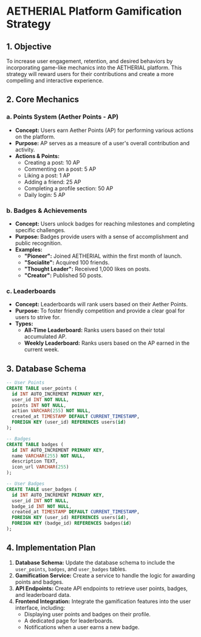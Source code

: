 # AETHERIAL Platform Gamification Strategy

## 1. Objective

To increase user engagement, retention, and desired behaviors by incorporating game-like mechanics into the AETHERIAL platform. This strategy will reward users for their contributions and create a more compelling and interactive experience.

## 2. Core Mechanics

### a. Points System (Aether Points - AP)

- **Concept:** Users earn Aether Points (AP) for performing various actions on the platform.
- **Purpose:** AP serves as a measure of a user's overall contribution and activity.
- **Actions & Points:**
    - Creating a post: 10 AP
    - Commenting on a post: 5 AP
    - Liking a post: 1 AP
    - Adding a friend: 25 AP
    - Completing a profile section: 50 AP
    - Daily login: 5 AP

### b. Badges & Achievements

- **Concept:** Users unlock badges for reaching milestones and completing specific challenges.
- **Purpose:** Badges provide users with a sense of accomplishment and public recognition.
- **Examples:**
    - **"Pioneer":** Joined AETHERIAL within the first month of launch.
    - **"Socialite":** Acquired 100 friends.
    - **"Thought Leader":** Received 1,000 likes on posts.
    - **"Creator":** Published 50 posts.

### c. Leaderboards

- **Concept:** Leaderboards will rank users based on their Aether Points.
- **Purpose:** To foster friendly competition and provide a clear goal for users to strive for.
- **Types:**
    - **All-Time Leaderboard:** Ranks users based on their total accumulated AP.
    - **Weekly Leaderboard:** Ranks users based on the AP earned in the current week.

## 3. Database Schema

```sql
-- User Points
CREATE TABLE user_points (
  id INT AUTO_INCREMENT PRIMARY KEY,
  user_id INT NOT NULL,
  points INT NOT NULL,
  action VARCHAR(255) NOT NULL,
  created_at TIMESTAMP DEFAULT CURRENT_TIMESTAMP,
  FOREIGN KEY (user_id) REFERENCES users(id)
);

-- Badges
CREATE TABLE badges (
  id INT AUTO_INCREMENT PRIMARY KEY,
  name VARCHAR(255) NOT NULL,
  description TEXT,
  icon_url VARCHAR(255)
);

-- User Badges
CREATE TABLE user_badges (
  id INT AUTO_INCREMENT PRIMARY KEY,
  user_id INT NOT NULL,
  badge_id INT NOT NULL,
  created_at TIMESTAMP DEFAULT CURRENT_TIMESTAMP,
  FOREIGN KEY (user_id) REFERENCES users(id),
  FOREIGN KEY (badge_id) REFERENCES badges(id)
);
```

## 4. Implementation Plan

1.  **Database Schema:** Update the database schema to include the `user_points`, `badges`, and `user_badges` tables.
2.  **Gamification Service:** Create a service to handle the logic for awarding points and badges.
3.  **API Endpoints:** Create API endpoints to retrieve user points, badges, and leaderboard data.
4.  **Frontend Integration:** Integrate the gamification features into the user interface, including:
    - Displaying user points and badges on their profile.
    - A dedicated page for leaderboards.
    - Notifications when a user earns a new badge.

